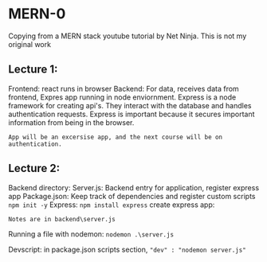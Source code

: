 # MERN-0

Copying from a MERN stack youtube tutorial by Net Ninja. This is not my original work

## Lecture 1:

Frontend: react runs in browser
Backend: For data, receives data from frontend, Expres app running in node enviornment. Express is a node framework for creating api's. They interact with the database and handles authentication requests.
Express is important because it secures important information from being in the browser.

    App will be an excersise app, and the next course will be on authentication.

## Lecture 2:

Backend directory:
Server.js: Backend entry for application, register express app
Package.json: Keep track of dependencies and register custom scripts
`npm init -y`
Express: `npm install express`
create express app:

    Notes are in backend\server.js

Running a file with nodemon: `nodemon .\server.js`

Devscript: in package.json scripts section, `"dev" : "nodemon server.js"`
